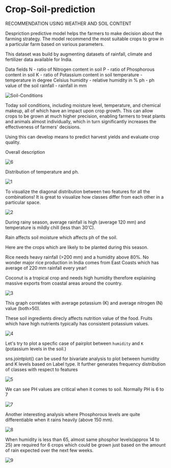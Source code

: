 # Crop-Soil-prediction
 RECOMMENDATION USING WEATHER AND SOIL CONTENT

Despriction
predictive model helps the farmers to make decision about the farming strategy.
The model recommend the most suitable crops to grow in a particular farm based on various parameters.

This dataset was build by augmenting datasets of rainfall, climate and fertilizer data available for India.

Data fields
N - ratio of Nitrogen content in soil
P - ratio of Phosphorous content in soil
K - ratio of Potassium content in soil
temperature - temperature in degree Celsius
humidity - relative humidity in %
ph - ph value of the soil
rainfall - rainfall in mm

![Soil-Conditions](https://user-images.githubusercontent.com/99526815/153738000-a0806724-d5c4-466e-8270-2780bca91cc4.jpg)

Today soil conditions, including moisture level, temperature, and chemical makeup, all of which have an impact upon crop growth.
This can allow crops to be grown at much higher precision, enabling farmers to treat plants and animals almost individually, which in turn significantly increases the effectiveness of farmers' decisions.

Using this can develop means to predict harvest yields and evaluate crop quality.

Overall description

![6](https://user-images.githubusercontent.com/99526815/153738801-687e0d05-9458-4851-a333-bb32289d6298.PNG)

Distribution of temperature and ph.

![1](https://user-images.githubusercontent.com/99526815/153738276-36c54aed-b4de-487c-a6e5-064414d0ae19.PNG)

To visualize the diagonal distribution between two features for all the combinations! It is great to visualize how classes differ from each other in a particular space.

![2](https://user-images.githubusercontent.com/99526815/153738461-6a44e26a-cf79-497d-9ef8-e3c961351714.PNG)

During rainy season, average rainfall is high (average 120 mm) and temperature is mildly chill (less than 30'C).

Rain affects soil moisture which affects ph of the soil. 

Here are the crops which are likely to be planted during this season.

Rice needs heavy rainfall (>200 mm) and a humidity above 80%. No wonder major rice production in India comes from East Coasts which has average of 220 mm rainfall every year!

Coconut is a tropical crop and needs high humidity therefore explaining massive exports from coastal areas around the country.

![3](https://user-images.githubusercontent.com/99526815/153738517-a3bfa0a6-6241-4ca9-bbd5-f56dd73d6f7b.PNG)

This graph correlates with average potassium (K) and average nitrogen (N) value (both>50).

These soil ingredients direcly affects nutrition value of the food. Fruits which have high nutrients typically has consistent potassium values.

![4](https://user-images.githubusercontent.com/99526815/153738621-6ec40dd1-5a44-433d-8d45-f26d230d5efc.PNG)

Let's try to plot a specfic case of pairplot between `humidity` and `K` (potassium levels in the soil.)

sns.jointplot() can be used for bivariate analysis to plot between humidity and K levels based on Label type. It further generates frequency distribution of classes with respect to features

![5](https://user-images.githubusercontent.com/99526815/153738690-e45870dd-a09d-4b16-93bd-7868f3be58dd.PNG)


We can see PH values are critical when it comes to soil. Normally PH is 6 to 7

![7](https://user-images.githubusercontent.com/99526815/153738856-133db513-0d96-4b60-9090-9a9014958511.PNG)

Another interesting analysis where Phosphorous levels are quite differentiable when it rains heavily (above 150 mm).

![8](https://user-images.githubusercontent.com/99526815/153738884-07565c8d-b0a1-48da-8fc1-ebb9b7974183.PNG)

When humidity is less than 65, almost same phosphor levels(approx 14 to 25) are required for 6 crops which could be grown just based on the amount of rain expected over the next few weeks.

![9](https://user-images.githubusercontent.com/99526815/153738930-bc622b2f-4628-4c3f-9170-2d7b3e49d06d.PNG)

